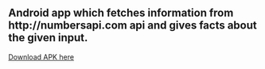 <h2>Android app which fetches information from http://numbersapi.com api and gives facts about the given input.</h2>
<a href="https://drive.google.com/open?id=1bC2cIuPpH-wdFQm0Y22MXvgdrYNglgrT">Download APK here</a>
